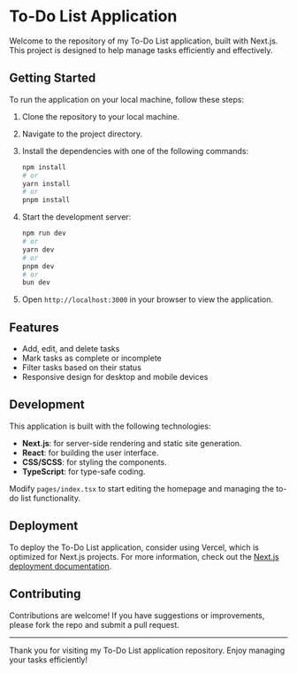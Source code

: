 # To-Do List Application

Welcome to the repository of my To-Do List application, built with Next.js. This project is designed to help manage tasks efficiently and effectively.

## Getting Started

To run the application on your local machine, follow these steps:

1. Clone the repository to your local machine.
2. Navigate to the project directory.
3. Install the dependencies with one of the following commands:

   ```bash
   npm install
   # or
   yarn install
   # or
   pnpm install
   ```

4. Start the development server:

   ```bash
   npm run dev
   # or
   yarn dev
   # or
   pnpm dev
   # or
   bun dev
   ```

5. Open `http://localhost:3000` in your browser to view the application.

## Features

- Add, edit, and delete tasks
- Mark tasks as complete or incomplete
- Filter tasks based on their status
- Responsive design for desktop and mobile devices

## Development

This application is built with the following technologies:

- **Next.js**: for server-side rendering and static site generation.
- **React**: for building the user interface.
- **CSS/SCSS**: for styling the components.
- **TypeScript**: for type-safe coding.

Modify `pages/index.tsx` to start editing the homepage and managing the to-do list functionality.

## Deployment

To deploy the To-Do List application, consider using Vercel, which is optimized for Next.js projects. For more information, check out the [Next.js deployment documentation](https://nextjs.org/docs/deployment).

## Contributing

Contributions are welcome! If you have suggestions or improvements, please fork the repo and submit a pull request.

---

Thank you for visiting my To-Do List application repository. Enjoy managing your tasks efficiently!
